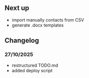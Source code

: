 ## Next up
- import manually contacts from CSV
- generate .docx templates

## Changelog

### 27/10/2025
- restructured TODO.md
- added deploy script